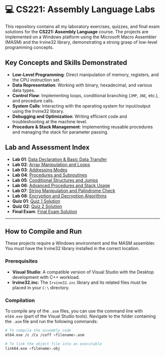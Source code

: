 # 💻 CS221: Assembly Language Labs

This repository contains all my laboratory exercises, quizzes, and final exam solutions for the **CS221: Assembly Language** course. The projects are implemented on a Windows platform using the Microsoft Macro Assembler (MASM) and the Irvine32 library, demonstrating a strong grasp of low-level programming concepts.

## Key Concepts and Skills Demonstrated
* **Low-Level Programming**: Direct manipulation of memory, registers, and the CPU instruction set.
* **Data Representation**: Working with binary, hexadecimal, and various data types.
* **Control Flow**: Implementing loops, conditional branching (`JMP`, `JNE`, etc.), and procedure calls.
* **System Calls**: Interacting with the operating system for input/output using the Irvine32 library.
* **Debugging and Optimization**: Writing efficient code and troubleshooting at the machine level.
* **Procedure & Stack Management**: Implementing reusable procedures and managing the stack for parameter passing.

## Lab and Assessment Index
* **Lab 01**: [Data Declaration & Basic Data Transfer](Lab01/readme.md)
* **Lab 02**: [Array Manipulation and Loops](Lab02/readme.md)
* **Lab 03**: [Addressing Modes](Lab03/readme.md)
* **Lab 04**: [Procedures and Subroutines](Lab04/readme.md)
* **Lab 05**: [Conditional Structures and Jumps](Lab05/readme.md)
* **Lab 06**: [Advanced Procedures and Stack Usage](Lab06/readme.md)
* **Lab 07**: [String Manipulation and Palindrome Check](Lab07/readme.md)
* **Lab 08**: [Encryption and Decryption Algorithms](Lab08/readme.md)
* **Quiz 01**: [Quiz 1 Solution](Quiz01/readme.md)
* **Quiz 02**: [Quiz 2 Solution](Quiz02/readme.md)
* **Final Exam**: [Final Exam Solution](FinalExam/readme.md)

---

## How to Compile and Run
These projects require a Windows environment and the MASM assembler. You must have the Irvine32 library installed in the correct location.

### Prerequisites
* **Visual Studio**: A compatible version of Visual Studio with the Desktop development with C++ workload.
* **Irvine32.inc**: The `Irvine32.inc` library and its related files must be placed in your `C:\` directory.

### Compilation
To compile any of the `.asm` files, you can use the command line with `ml64.exe` (part of the Visual Studio tools). Navigate to the folder containing the `.asm` file and run the following commands:

```bash
# To compile the assembly code
ml64.exe /c /Cx /coff <filename>.asm

# To link the object file into an executable
link64.exe <filename>.obj
